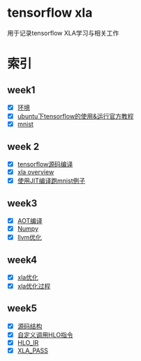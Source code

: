 # tensorflow xla
用于记录tensorflow XLA学习与相关工作

# 索引
## week1
- [x] [环境](https://github.com/dongbeiyewu/xla/blob/master/week1/%E7%8E%AF%E5%A2%83%E9%85%8D%E7%BD%AE.md)
- [x] [ubuntu下tensorflow的使用&运行官方教程](https://github.com/dongbeiyewu/xla/blob/master/week1/tensorflow.md)
- [x] [mnist](https://github.com/dongbeiyewu/xla/blob/master/week1/MNIST.md)
## week 2
- [x] [tensorflow源码编译](https://github.com/dongbeiyewu/xla/blob/master/week2/tensorflow%E6%BA%90%E7%A0%81%E7%BC%96%E8%AF%91.md)
- [x] [xla overview](https://github.com/dongbeiyewu/xla/blob/master/week2/xla%20overview.md)
- [x] [使用JIT编译跑mnist例子](https://github.com/dongbeiyewu/xla/blob/master/week2/%E4%BD%BF%E7%94%A8JIT%E7%BC%96%E8%AF%91.md)
## week3
- [x] [AOT编译](https://github.com/dongbeiyewu/xla/blob/master/week3/AOT%E7%BC%96%E8%AF%91.md)
- [x] [Numpy](https://github.com/dongbeiyewu/xla/blob/master/week3/numpy.md)
- [x] [llvm优化](https://github.com/dongbeiyewu/xla/blob/master/week3/%E4%BC%98%E5%8C%96.md)
## week4
- [x] [xla优化](https://github.com/dongbeiyewu/xla/blob/master/week4/xla%E4%BC%98%E5%8C%96.md)
- [x] [xla优化过程](https://github.com/dongbeiyewu/xla/blob/master/week4/xla%E4%BC%98%E5%8C%96%E8%BF%87%E7%A8%8B.md)

## week5
- [x] [源码结构](https://github.com/dongbeiyewu/xla/blob/master/week5/%E6%BA%90%E4%BB%A3%E7%A0%81%E7%BB%93%E6%9E%84.md)
- [x] [自定义调用HLO指令](https://github.com/dongbeiyewu/xla/blob/master/week5/%E8%87%AA%E5%AE%9A%E4%B9%89%E8%B0%83%E7%94%A8HLO%E6%8C%87%E4%BB%A4.md)
- [x] [HLO_IR](https://github.com/dongbeiyewu/xla/blob/master/week5/HLO_IR.md)
- [x] [XLA_PASS](https://github.com/dongbeiyewu/xla/blob/master/week5/XLA_pass.md)
